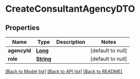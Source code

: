 # CreateConsultantAgencyDTO
## Properties

Name | Type | Description | Notes
------------ | ------------- | ------------- | -------------
**agencyId** | [**Long**](long.md) |  | [default to null]
**role** | [**String**](string.md) |  | [default to null]

[[Back to Model list]](../README.md#documentation-for-models) [[Back to API list]](../README.md#documentation-for-api-endpoints) [[Back to README]](../README.md)

